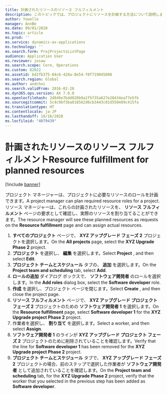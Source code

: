 ```yaml
---
title: 計画されたリソースのリソース フルフィルメント
description: このトピックでは、プロジェクトにリソースを計画する方法について説明します。
author: Yowelle
manager: AnnBe
ms.date: 09/01/2020
ms.topic: article
ms.prod: ''
ms.service: dynamics-ax-applications
ms.technology: ''
ms.search.form: ProjProjectsListPage
audience: Application User
ms.reviewer: josaw
ms.search.scope: Core, Operations
ms.custom: 82022
ms.assetid: bd2fb375-84c6-428a-8e54-f0f719045898
ms.search.region: Global
ms.author: andchoi
ms.search.validFrom: 2016-02-28
ms.dyn365.ops.version: AX 7.0.0
ms.openlocfilehash: 2d849e7bdd020b0a2f5f35a627e28434ea77e5fb
ms.sourcegitcommit: 5c4c9bf3ba018562d6cb3443c01d550489c415fa
ms.translationtype: HT
ms.contentlocale: ja-JP
ms.lasthandoff: 10/16/2020
ms.locfileid: "4079439"
---
```

# <a name="resource-fulfillment-for-planned-resources"></a><span data-ttu-id="6e22e-103">計画されたリソースのリソース フルフィルメント</span><span class="sxs-lookup"><span data-stu-id="6e22e-103">Resource fulfillment for planned resources</span></span>

[!include [banner](../includes/banner.md)]

<span data-ttu-id="6e22e-104">プロジェクト マネージャーは、プロジェクトに必要なリソースのロールを計画できます。</span><span class="sxs-lookup"><span data-stu-id="6e22e-104">A project manager can plan required resource roles for a project.</span></span> <span data-ttu-id="6e22e-105">リソース マネージャーは、これらの計画されたリソースを、 **リソース フルフィルメント** ページの要求として確認し、実際のリソースを割り当てることができます。</span><span class="sxs-lookup"><span data-stu-id="6e22e-105">The resource manager will see these planned resources as requests on the **Resource fulfillment** page and can assign actual resources.</span></span>

1. <span data-ttu-id="6e22e-106">**すべてのプロジェクト** ページで、 **XYZ アップグレード フェーズ 2** プロジェクトを選択します。</span><span class="sxs-lookup"><span data-stu-id="6e22e-106">On the **All projects** page, select the **XYZ Upgrade Phase 2** project.</span></span>
2. <span data-ttu-id="6e22e-107">**プロジェクト** を選択し、 **編集** を選択します。</span><span class="sxs-lookup"><span data-stu-id="6e22e-107">Select **Project** , and then select **Edit**.</span></span>
3. <span data-ttu-id="6e22e-108">**プロジェクト チームとスケジュール** タブの、 **追加** を選択します。</span><span class="sxs-lookup"><span data-stu-id="6e22e-108">On the **Project team and scheduling** tab, select **Add**.</span></span>
4. <span data-ttu-id="6e22e-109">**ロールの追加** ダイアログ ボックスで、 **ソフトウェア開発者** のロールを選択します。</span><span class="sxs-lookup"><span data-stu-id="6e22e-109">In the **Add roles** dialog box, select the **Software developer** role.</span></span>
5. <span data-ttu-id="6e22e-110">**作成** を選択し、プロジェクト ページを閉じます。</span><span class="sxs-lookup"><span data-stu-id="6e22e-110">Select **Create** , and then close the project page.</span></span>
6. <span data-ttu-id="6e22e-111">**リソース フルフィルメント** ページで、 **XYZ アップグレード プロジェクト フェーズ 2** プロジェクトのための **ソフトウェア開発者 1** を選択します。</span><span class="sxs-lookup"><span data-stu-id="6e22e-111">On the **Resource fulfillment** page, select **Software developer 1** for the **XYZ Upgrade project Phase 2** project.</span></span>
7. <span data-ttu-id="6e22e-112">作業者を選択し、 **割り当て** を選択します。</span><span class="sxs-lookup"><span data-stu-id="6e22e-112">Select a worker, and then select **Assign**.</span></span>
8. <span data-ttu-id="6e22e-113">**ソフトウェア開発者 1** のラインが **XYZ アップグレード プロジェクト フェーズ 2** プロジェクトのために削除されていることを確認します。</span><span class="sxs-lookup"><span data-stu-id="6e22e-113">Verify that the line for **Software developer 1** has been removed for the **XYZ Upgrade project Phase 2** project.</span></span>
9. <span data-ttu-id="6e22e-114">**プロジェクト チームとスケジュール** タブで、 **XYZ アップグレード フェーズ 2** プロジェクトの場合、前のステップで選択した作業者が **ソフトウェア開発者** として追加されていることを確認します。</span><span class="sxs-lookup"><span data-stu-id="6e22e-114">On the **Project team and scheduling** tab, for the **XYZ Upgrade Phase 2** project, verify that the worker that you selected in the previous step has been added as **Software developer**.</span></span>
